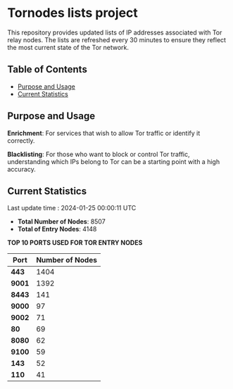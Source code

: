 # Tornodes lists project

This repository provides updated lists of IP addresses associated with Tor relay nodes. The lists are refreshed every 30 minutes to ensure they reflect the most current state of the Tor network.

## Table of Contents

- [Purpose and Usage](#purpose-and-usage)
- [Current Statistics](#current-statistics)


## Purpose and Usage

**Enrichment**: For services that wish to allow Tor traffic or identify it correctly.

**Blacklisting**: For those who want to block or control Tor traffic, understanding which IPs belong to Tor can be a starting point with a high accuracy.

## Current Statistics

Last update time : 2024-01-25 00:00:11 UTC

- **Total Number of Nodes**: 8507
- **Total of Entry Nodes**: 4148

**TOP 10 PORTS USED FOR TOR ENTRY NODES**

| **Port** | **Number of Nodes** |
|------|-----------------|
| **443**   | 1404  |
| **9001**   | 1392  |
| **8443**   | 141  |
| **9000**   | 97  |
| **9002**   | 71  |
| **80**   | 69  |
| **8080**   | 62  |
| **9100**   | 59  |
| **143**   | 52  |
| **110**   | 41  |

